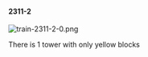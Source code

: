 #### 2311-2
![train-2311-2-0.png](https://github.com/lil-lab/nlvr/raw/master/nlvr/train/images/34/train-2311-2-0.png "train-2311-2-0.png")

There is 1 tower with only yellow blocks